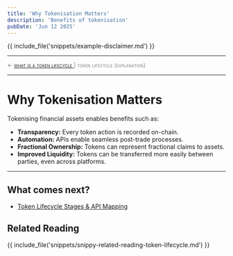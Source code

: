 ```yaml
---
title: 'Why Tokenisation Matters'
description: 'Benefits of tokenisation'
pubDate: 'Jun 12 2025'
---
```


{{ include_file('snippets/example-disclaimer.md') }}

<hr/>
<span style="font-variant: small-caps; font-size: 0.8rem; color: grey; "> 
    ← <a href="/mkdocs/examples/post-trade-automation/token-lifecycle/what-is-a-token-lifecycle">what is a token lifecycle </a>  |   token lifecycle (explanation)
</span>
<hr/>

# Why Tokenisation Matters

Tokenising financial assets enables benefits such as:

- **Transparency:** Every token action is recorded on-chain.
- **Automation:** APIs enable seamless post-trade processes.
- **Fractional Ownership:** Tokens can represent fractional claims to assets.
- **Improved Liquidity:** Tokens can be transferred more easily between parties, even across platforms.

---

## What comes next?

- [Token Lifecycle Stages & API Mapping](/mkdocs/examples/post-trade-automation/token-lifecycle/token-lifecycle-stages-and-api-mapping/)

## Related Reading

{{ include_file('snippets/snippy-related-reading-token-lifecycle.md') }}

